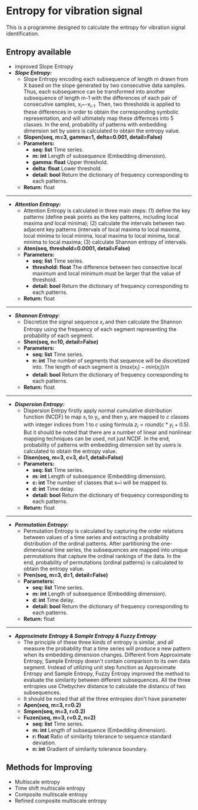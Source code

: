 # Entropy for vibration signal
This is a programme designed to calculate the entropy for vibration signal identification.

## Entropy available
* improved Slope Entropy  
* ***Slope Entropy:***
   * Slope Entropy encoding each subsequence of length m drawn from X based on the slope generated by two consecutive data samples. Thus, each subsequence can be transformed into another subsequence of length m-1 with the differences of each pair of consecutive samples, x<sub>i</sub>~-x<sub>i-1</sub>. Then, two thresholds is applied to these differences in order to obtain the corresponding symbolic representation, and will ultimately map these differnces into 5 classes. In the end, probability of patterns with embedding dimension set by users is calculated to obtain the entropy value.
   * **Slopen(seq, m=3, gamma=1, delta=0.001, detail=False)**
   * **Parameters:**
       * **seq:      list**      Time series.
       * **m:        int**       Length of subsequence (Embedding dimension).
       * **gamma:    float**     Upper threshold.
       * **delta:    float**     Lower threshold.
       * **detail:   bool**      Return the dictionary of frequency corresponding to each patterns.
   * **Return:**   float
---
* ***Attention Entropy:***
   * Attention Entropy is calculated in three main steps: (1) define the key patterns (define peak points as the key patterns, including local maxima and local minima); (2) calculate the intervals between two adjacent key patterns (intervals of local maxima to local maxima, local minima to local minima, local maxima to local minima, local minima to local maxima; (3) calculate Shannon entropy of intervals.
   * **Aten(seq, threshold=0.0001, detail=False)**
   * **Parameters:**
      * **seq:       list**      Time series.
      * **threshold: float**     The difference between two consective local maximum and local minimum must be larger that the value of threshold.
      * **detail:    bool**      Return the dictionary of frequency corresponding to each patterns.
   * **Return:**   float
---
* ***Shannon Entropy***:
   * Discretize the signal sequence $x_i$ and then calculate the Shannon Entropy using the frequency of each segment representing the probability of each segment.
   * **Shen(seq, n=10, detail=False)**
   * **Parameters:**
      * **seq:       list**      Time series.
      * **n:         int**       The number of segments that sequence will be discretized into. The length of each segment is $(max({x_i})-min({x_i}))/n$
      * **detail:    bool**      Return the dictionary of frequency corresponding to each patterns.
   * **Return:**   float
---
* ***Dispersion Entropy:***
   * Dispersion Entrpy firstly apply normal cumulative distribution function (NCDF) to map x<sub>i</sub> to y<sub>i</sub>, and then y<sub>i</sub> are mapped to $c$ classes with integer indices from 1 to $c$ using formula $z_i=round(c*y_i+0.5)$. But it should be noted that there are a number of linear and nonlinear mapping techniques can be used, not just NCDF. In the end, probability of patterns with embedding dimension set by users is calculated to obtain the entropy value.
   * **Disen(seq, m=3, c=3, d=1, detail=False)**
   * **Parameters:**
      * **seq:       list**      Time series.
      * **m:         int**       Length of subsequence (Embedding dimension).
      * **c:         int**       The number of classes that x~i will be mapped to.
      * **d:         int**       Time delay.
      * **detail:    bool**      Return the dictionary of frequency corresponding to each patterns.
   * **Return:**   float
---
* ***Permutation Entropy:***
  * Permutation Entropy is calculated by capturing the order relations between values of a time series and extracting a probability distribution of the ordinal patterns. After partitioning the one-dimensional time series, the subsequences are mapped into unique permutations that capture the ordinal rankings of the data. In the end, probability of permutations (ordinal patterns) is calculated to obtain the entropy value.
  * **Pren(seq, m=3, d=1, detail=False)**
  * **Parameters:**
     * **seq:       list**      Time series.
     * **m:         int**       Length of subsequence (Embedding dimension).
     * **d:         int**       Time delay.
     * **detail:    bool**      Return the dictionary of frequency corresponding to each patterns.
  * **Return:**   float
---
* ***Approximate Entropy & Sample Entropy & Fuzzy Entropy***
  * The principle of these three kinds of entropy is similar, and all measure the probability that a time series will produce a new pattern when its embedding dimension changes. Different from Approximate Entropy, Sample Entropy doesn't contain comparison to its own data segment. Instead of utilizing unit step function as Approximate Entropy and Sample Entropy, Fuzzy Entropy improved the method to evaluate the similarity between different subsequences. All the three entropies use Chebychev distance to calculate the distancu of two subsequences.
  * It should be noted that all the three entropies don't have parameter 
  * **Apen(seq, m=3, r=0.2)**
  * **Smpen(seq, m=3, r=0.2)**
  * **Fuzen(seq, m=3, r=0.2, n=2)**
     * **seq:       list**      Time series.
     * **m:         int**       Length of subsequence (Embedding dimension).
     * **r:         float**     Ratio of similarity tolerance to sequence standard deviation.
     * **n:         int**       Gradient of similarity tolerance boundary.
## Methods for Improving
* Multiscale entropy  
* Time shift multiscale entropy  
* Composite multiscale entropy  
* Refined composite multiscale entropy  
